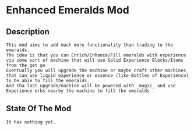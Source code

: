 # Enhanced Emeralds Mod

## Description

    This mod aims to add much more functionality than trading to the emeralds. 
    The idea is that you can Enrich/Enhance/Fill emeralds with experience via some sort of machine that will use Solid Experience Blocks/Items from the get go
    Eventually you will upgrade the machine or maybe craft other machines that can use liquid experience or essence (like Bottles of Experience) to be able to fill the emeralds.
    And tha last upgrade/machine will be powered with _magic_ and use Experience orbs nearby the machine to fill the emeralds

## State Of The Mod
    It has nothing yet.

